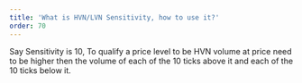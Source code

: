 ```yaml
---
title: 'What is HVN/LVN Sensitivity, how to use it?'
order: 70
---
```

Say Sensitivity is 10, To qualify a price level to be HVN volume at price need to be higher then the volume of each of the 10 ticks above it and each of the 10 ticks below it.
